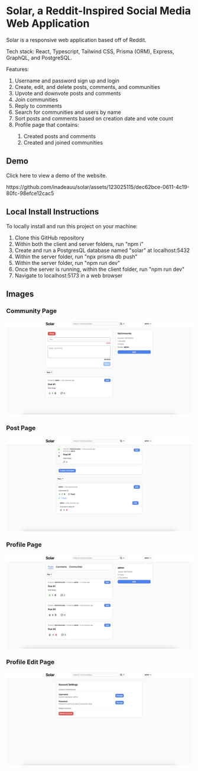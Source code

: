 <h1>Solar, a Reddit-Inspired Social Media Web Application</h1>
<p>Solar is a responsive web application based off of Reddit.</p>
<p>Tech stack: React, Typescript, Tailwind CSS, Prisma (ORM), Express, GraphQL, and PostgreSQL.</p>
<p>Features:</p>
<ol>
  <li>Username and password sign up and login</li>
  <li>Create, edit, and delete posts, comments, and communities</li>
  <li>Upvote and downvote posts and comments</li>
  <li>Join communities</li>
  <li>Reply to comments</li>
  <li>Search for communities and users by name</li>
  <li>Sort posts and comments based on creation date and vote count</li>
  <li>Profile page that contains:</li>
  <ol>
    <li>Created posts and comments</li>
    <li>Created and joined communities</li>
  </ol>
</ol>

<h2>Demo</h2>
<p>Click here to view a demo of the website.</p>
https://github.com/inadeauu/solar/assets/123025115/dec62bce-0611-4c19-80fc-98efce12cac5

<h2>Local Install Instructions</h2>
<p>To locally install and run this project on your machine:</p>
<ol>
  <li>Clone this GitHub repository</li>
  <li>Within both the client and server folders, run "npm i"</li>
  <li>Create and run a PostgresQL database named "solar" at localhost:5432</li>
  <li>Within the server folder, run "npx prisma db push"</li>
  <li>Within the server folder, run "npm run dev"</li>
  <li>Once the server is running, within the client folder, run "npm run dev"</li>
  <li>Navigate to localhost:5173 in a web browser</li>
</ol>

<h2>Images</h2>
<h3>Community Page</h3>
<img src="demo/CommunityPage.jpg" />
<h3>Post Page</h3>
<img src="demo/PostPage.jpg" />
<h3>Profile Page</h3>
<img src="demo/ProfilePage.jpg" />
<h3>Profile Edit Page</h3>
<img src="demo/ProfileEditPage.jpg" />
